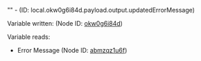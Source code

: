 "" - (ID: local.okw0g6i84d.payload.output.updatedErrorMessage)

Variable written:
 (Node ID: [okw0g6i84d](../nodes/okw0g6i84d.md))

Variable reads:
* Error Message (Node ID: [abmzqz1u6f](../nodes/abmzqz1u6f.md))
